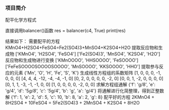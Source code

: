 ### 项目简介

配平化学方程式

直接调用balancer()函数
res = balancer(c4, True)
print(res)

结果如下：
需要配平的方程
    KMnO4+H2SO4+FeSO4=Fe2(SO4)3+MnSO4+K2SO4+H2O
提取反应物和生成物
    ['KMnO4', 'H2SO4', 'FeSO4'] ['Fe2(SO4)3', 'MnSO4', 'K2SO4', 'H2O']
反应物和生成物进行变换
    ['KMnOOOO', 'HHSOOOO', 'FeSOOOO'] ['FeFeSOOOOSOOOOSOOOO', 'MnSOOOO', 'KKSOOOO', 'HHO']
提取参与反应的元素
    {'Mn', 'O', 'H', 'Fe', 'S', 'K'}
生成线性方程组的系数矩阵
    [1, 0, 0, 0, -1, 0, 0, 0]
    [4, 4, 4, -12, -4, -4, -1, 0]
    [0, 2, 0, 0, 0, 0, -2, 0]
    [0, 0, 1, -2, 0, 0, 0, 0]
    [0, 1, 1, -3, -1, -1, 0, 0]
    [1, 0, 0, 0, 0, -2, 0, 0]
求解方程组通解
    {'f': 'g/8', 'e': 'g/4', 'd': '5*g/8', 'c': '5*g/4', 'b': 'g', 'a': 'g/4'}
将通解进行化简整理，得到正整数解
    {'f': 1, 'e': 2, 'd': 5, 'c': 10, 'b': 8, 'a': 2, 'g': 8}
配平好的方程
    2KMnO4 + 8H2SO4 + 10FeSO4 = 5Fe2(SO4)3 + 2MnSO4 + K2SO4 + 8H2O 
